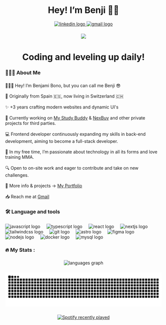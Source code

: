  <h1 align="center">Hey! I’m Benji 👋🏼</h1>

<div align="center">
  <a href="https://www.linkedin.com/in/benjamibono" target="_blank">
    <img src="https://raw.githubusercontent.com/maurodesouza/profile-readme-generator/master/src/assets/icons/social/linkedin/default.svg" width="52" height="40" alt="linkedin logo"  />
  </a>
  <a href="mailto:benjamibono@gmail.com" target="_blank">
    <img src="https://raw.githubusercontent.com/maurodesouza/profile-readme-generator/master/src/assets/icons/social/gmail/default.svg" width="52" height="40" alt="gmail logo"  />
  </a>
</div>

###

<div align="center">
  <img src="https://visitor-badge.laobi.icu/badge?page_id=benjamibono.benjamibono&left_text=%F0%9F%91%80%20Eyes%20on%20my%20code"  />
</div>

###

<h1 align="center">Coding and leveling up daily!</h1>

###

<h3 align="left">👨🏻‍💻  About Me</h3>

###

<p align="left">🙋🏻‍♂️ Hey! I’m Benjami Bono, but you can call me Benji 😎<br><br>📍 Originally from Spain 🇪🇸, now living in Switzerland 🇨🇭<br><br>✨ +3 years crafting modern websites and dynamic UI's<br><br>💼 Currently working on <a href="https://mystudybuddy.vercel.app/" target="_blank">My Study Buddy</a> & <a href="https://[ecom-mockup.vercel.app/]" target="_blank">NexBuy</a> and other private projects for third parties.<br><br>💻 Frontend developer continuously expanding my skills in back-end development, aiming to become a full-stack developer.<br><br>🎯 In my free time, I’m passionate about technology in all its forms and love training MMA.<br><br>🔍 Open to on-site work and eager to contribute and take on new challenges.<br><br>📌 More info & projects → <a href="https://benjamibono.dev" target="_blank">My Portfolio</a><br><br>📥 Reach me at <a href="mailto:benjamibono@gmail.com">Gmail</a></p>

###

<h3 align="left">🛠 Language and tools</h3>

###

<div align="left">
  <img src="https://cdn.jsdelivr.net/gh/devicons/devicon/icons/javascript/javascript-original.svg" height="40" alt="javascript logo"  />
  <img width="12" />
  <img src="https://cdn.jsdelivr.net/gh/devicons/devicon/icons/typescript/typescript-original.svg" height="40" alt="typescript logo"  />
  <img width="12" />
  <img src="https://cdn.jsdelivr.net/gh/devicons/devicon/icons/react/react-original.svg" height="40" alt="react logo"  />
  <img width="12" />
  <img src="https://cdn.jsdelivr.net/gh/devicons/devicon/icons/nextjs/nextjs-original.svg" height="40" alt="nextjs logo"  />
  <img width="12" />
  <img src="https://cdn.jsdelivr.net/gh/devicons/devicon/icons/tailwindcss/tailwindcss-original-wordmark.svg" height="40" alt="tailwindcss logo"  />
  <img width="12" />
  <img src="https://cdn.jsdelivr.net/gh/devicons/devicon/icons/git/git-original.svg" height="40" alt="git logo"  />
  <img width="12" />
  <img src="https://skillicons.dev/icons?i=astro" height="40" alt="astro logo"  />
  <img width="12" />
  <img src="https://cdn.jsdelivr.net/gh/devicons/devicon/icons/figma/figma-original.svg" height="40" alt="figma logo"  />
  <img width="12" />
  <img src="https://cdn.simpleicons.org/nodedotjs/339933" height="40" alt="nodejs logo"  />
  <img width="12" />
  <img src="https://cdn.simpleicons.org/docker/2496ED" height="40" alt="docker logo"  />
  <img width="12" />
  <img src="https://cdn.simpleicons.org/mysql/4479A1" height="40" alt="mysql logo"  />
</div>

###

<h3 align="left">🔥   My Stats :</h3>

###

<div align="center">
  <img src="https://github-readme-stats.vercel.app/api/top-langs?username=benjamibono&locale=en&hide_title=false&layout=compact&card_width=320&langs_count=4&theme=dark&hide_border=false&order=2" height="150" alt="languages graph"  />
</div>

###

<img src="https://raw.githubusercontent.com/benjamibono/benjamibono/output/snake.svg" alt="Snake animation" />

###

<div align="center">
  <a href="https://open.spotify.com/user/benjamibono">
    <img src="https://spotify-recently-played-readme.vercel.app/api?user=benjamibono&count=2&unique=false" alt="Spotify recently played"  />
  </a>
</div>

###
